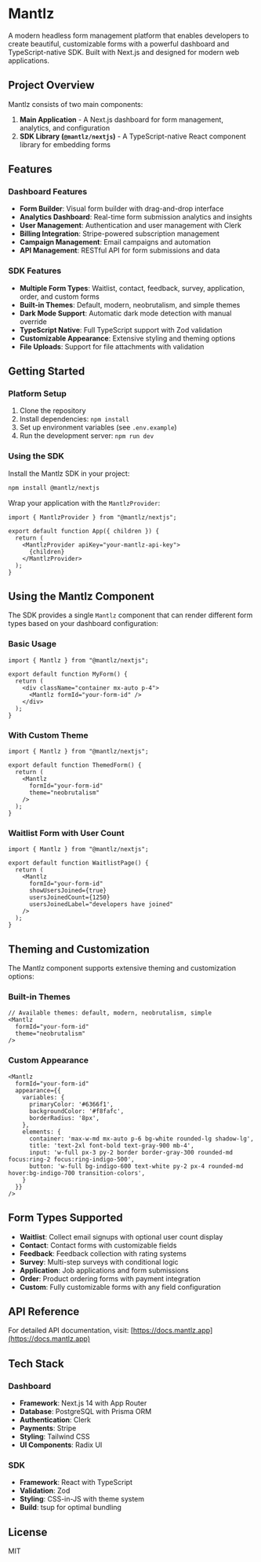 # Mantlz

A modern headless form management platform that enables developers to create beautiful, customizable forms with a powerful dashboard and TypeScript-native SDK. Built with Next.js and designed for modern web applications.

## Project Overview

Mantlz consists of two main components:

1. **Main Application** - A Next.js dashboard for form management, analytics, and configuration
2. **SDK Library (`@mantlz/nextjs`)** - A TypeScript-native React component library for embedding forms

## Features

### Dashboard Features
- **Form Builder**: Visual form builder with drag-and-drop interface
- **Analytics Dashboard**: Real-time form submission analytics and insights
- **User Management**: Authentication and user management with Clerk
- **Billing Integration**: Stripe-powered subscription management
- **Campaign Management**: Email campaigns and automation
- **API Management**: RESTful API for form submissions and data

### SDK Features
- **Multiple Form Types**: Waitlist, contact, feedback, survey, application, order, and custom forms
- **Built-in Themes**: Default, modern, neobrutalism, and simple themes
- **Dark Mode Support**: Automatic dark mode detection with manual override
- **TypeScript Native**: Full TypeScript support with Zod validation
- **Customizable Appearance**: Extensive styling and theming options
- **File Uploads**: Support for file attachments with validation

## Getting Started

### Platform Setup

1. Clone the repository
2. Install dependencies: `npm install`
3. Set up environment variables (see `.env.example`)
4. Run the development server: `npm run dev`

### Using the SDK

Install the Mantlz SDK in your project:

```bash
npm install @mantlz/nextjs
```

Wrap your application with the `MantlzProvider`:

```tsx
import { MantlzProvider } from "@mantlz/nextjs";

export default function App({ children }) {
  return (
    <MantlzProvider apiKey="your-mantlz-api-key">
      {children}
    </MantlzProvider>
  );
}
```

## Using the Mantlz Component

The SDK provides a single `Mantlz` component that can render different form types based on your dashboard configuration:

### Basic Usage

```tsx
import { Mantlz } from "@mantlz/nextjs";

export default function MyForm() {
  return (
    <div className="container mx-auto p-4">
      <Mantlz formId="your-form-id" />
    </div>
  );
}
```

### With Custom Theme

```tsx
import { Mantlz } from "@mantlz/nextjs";

export default function ThemedForm() {
  return (
    <Mantlz 
      formId="your-form-id"
      theme="neobrutalism"
    />
  );
}
```

### Waitlist Form with User Count

```tsx
import { Mantlz } from "@mantlz/nextjs";

export default function WaitlistPage() {
  return (
    <Mantlz
      formId="your-form-id"
      showUsersJoined={true}
      usersJoinedCount={1250}
      usersJoinedLabel="developers have joined"
    />
  );
}
```

## Theming and Customization

The Mantlz component supports extensive theming and customization options:

### Built-in Themes

```tsx
// Available themes: default, modern, neobrutalism, simple
<Mantlz
  formId="your-form-id"
  theme="neobrutalism"
/>
```

### Custom Appearance

```tsx
<Mantlz
  formId="your-form-id"
  appearance={{
    variables: {
      primaryColor: '#6366f1',
      backgroundColor: '#f8fafc',
      borderRadius: '8px',
    },
    elements: {
      container: 'max-w-md mx-auto p-6 bg-white rounded-lg shadow-lg',
      title: 'text-2xl font-bold text-gray-900 mb-4',
      input: 'w-full px-3 py-2 border border-gray-300 rounded-md focus:ring-2 focus:ring-indigo-500',
      button: 'w-full bg-indigo-600 text-white py-2 px-4 rounded-md hover:bg-indigo-700 transition-colors',
    }
  }}
/>
```

## Form Types Supported

- **Waitlist**: Collect email signups with optional user count display
- **Contact**: Contact forms with customizable fields
- **Feedback**: Feedback collection with rating systems
- **Survey**: Multi-step surveys with conditional logic
- **Application**: Job applications and form submissions
- **Order**: Product ordering forms with payment integration
- **Custom**: Fully customizable forms with any field configuration

## API Reference

For detailed API documentation, visit: [https://docs.mantlz.app](https://docs.mantlz.app)

## Tech Stack

### Dashboard
- **Framework**: Next.js 14 with App Router
- **Database**: PostgreSQL with Prisma ORM
- **Authentication**: Clerk
- **Payments**: Stripe
- **Styling**: Tailwind CSS
- **UI Components**: Radix UI

### SDK
- **Framework**: React with TypeScript
- **Validation**: Zod
- **Styling**: CSS-in-JS with theme system
- **Build**: tsup for optimal bundling

## License

MIT
